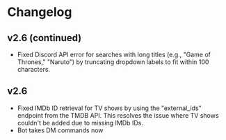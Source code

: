 # Changelog

## v2.6 (continued)
- Fixed Discord API error for searches with long titles (e.g., "Game of Thrones," "Naruto") by truncating dropdown labels to fit within 100 characters.
## v2.6
- Fixed IMDb ID retrieval for TV shows by using the "external_ids" endpoint from the TMDB API. This resolves the issue where TV shows couldn't be added due to missing IMDb IDs.
- Bot takes DM commands now

